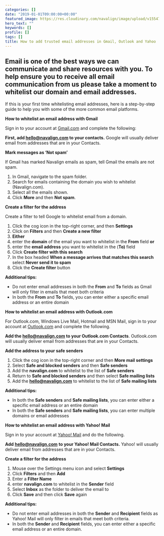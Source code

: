 ```yaml
---
categories: []
date: "2019-01-01T09:00:00+00:00"
featured_image: https://res.cloudinary.com/navalign/image/upload/v1554762639/anete-lusina-146152-unsplash_square.jpg
hero_text: ""
keywords: []
profile: []
tags: []
title: How to add trusted email addresses in Gmail, Outlook and Yahoo
---
```

## Email is one of the best ways we can communicate and share resources with you. To help ensure you to receive all email communication from us please take a moment to whitelist our domain and email addresses.

If this is your first time whitelisting email addresses, here is a step-by-step guide to help you with some of the more common email platforms.

**How to whitelist an email address with Gmail**

Sign in to your account at [Gmail.com](https://mail.google.com/) and complete the following:

**First, add hello@navalign.com to your contacts.** Google will usually deliver email from addresses that are in your Contacts.

**Mark messages as ‘Not spam’**

If Gmail has marked Navalign emails as spam, tell Gmail the emails are not spam.

1. In Gmail, navigate to the spam folder.
2. Search for emails containing the domain you wish to whitelist (Navalign.com).
3. Select all the emails shown.
4. Click **More** and then **Not spam**.

**Create a filter for the address**

Create a filter to tell Google to whitelist email from a domain.

1. Click the cog icon in the top-right corner, and then **Settings**
2. Click on **Filters** and then **Create a new filter**
3. **Either**
4. enter the **domain** of the email you want to whitelist in the **From** field **or**
5. enter the **email address** you want to whitelist in the (**To)** field
6. Click **Create filter with this search**
7. In the box headed **When a message arrives that matches this search** select **Never send it to spam**
8. Click the **Create filter** button

**Additional tips:**

* Do not enter email addresses in both the **From** and **To** fields as Gmail will only filter in emails that meet both criteria
* In both the **From** and **To** fields, you can enter either a specific email address or an entire domain

**How to whitelist an email address with Outlook.com**

For Outlook.com, Windows Live Mail, Hotmail and MSN Mail, sign in to your account at [Outlook.com](https://outlook.com/) and complete the following.

**Add the hello@navalign.com to your Outlook.com Contacts**. Outlook.com will usually deliver email from addresses that are in your Contacts.

**Add the address to your safe senders**

1. Click the cog icon in the top-right corner and then **More mail settings**
2. Select **Safe and blocked senders** and then **Safe senders**
3. Add the **navalign.com** to whitelist to the list of **Safe senders**
4. Return to **Safe and blocked senders** and then select **Safe mailing lists**
5. Add the **hello@navalign.com** to whitelist to the list of **Safe mailing lists**

**Additional tips:**

* In both the **Safe senders** and **Safe mailing lists**, you can enter either a specific email address or an entire domain
* In both the **Safe senders** and **Safe mailing lists**, you can enter multiple domains or email addresses

**How to whitelist an email address with Yahoo! Mail**

Sign in to your account at [Yahoo! Mail](https://mail.yahoo.com/) and do the following.

**Add** [**hello@navalign.com**](mailto:hello@navalign.com) **to your Yahoo! Mail Contacts.** Yahoo! will usually deliver email from addresses that are in your Contacts.

**Create a filter for the address**

1. Mouse over the Settings menu icon and select **Settings**
2. Click **Filters** and then **Add**
3. Enter a **Filter Name**
4. enter **navalign.com** to whitelist in the **Sender** field
5. Select **Inbox** as the folder to deliver the email to
6. Click **Save** and then click **Save** again

**Additional tips:**

* Do not enter email addresses in both the **Sender** and **Recipient** fields as Yahoo! Mail will only filter in emails that meet both criteria.
* In both the **Sender** and **Recipient** fields, you can enter either a specific email address or an entire domain.
